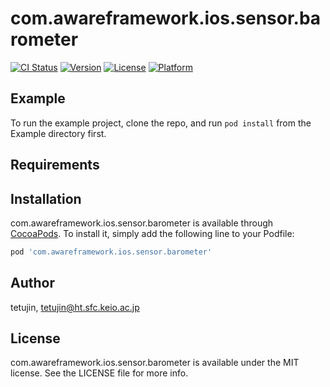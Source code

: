 # com.awareframework.ios.sensor.barometer

[![CI Status](https://img.shields.io/travis/tetujin/com.awareframework.ios.sensor.barometer.svg?style=flat)](https://travis-ci.org/tetujin/com.awareframework.ios.sensor.barometer)
[![Version](https://img.shields.io/cocoapods/v/com.awareframework.ios.sensor.barometer.svg?style=flat)](https://cocoapods.org/pods/com.awareframework.ios.sensor.barometer)
[![License](https://img.shields.io/cocoapods/l/com.awareframework.ios.sensor.barometer.svg?style=flat)](https://cocoapods.org/pods/com.awareframework.ios.sensor.barometer)
[![Platform](https://img.shields.io/cocoapods/p/com.awareframework.ios.sensor.barometer.svg?style=flat)](https://cocoapods.org/pods/com.awareframework.ios.sensor.barometer)

## Example

To run the example project, clone the repo, and run `pod install` from the Example directory first.

## Requirements

## Installation

com.awareframework.ios.sensor.barometer is available through [CocoaPods](https://cocoapods.org). To install
it, simply add the following line to your Podfile:

```ruby
pod 'com.awareframework.ios.sensor.barometer'
```

## Author

tetujin, tetujin@ht.sfc.keio.ac.jp

## License

com.awareframework.ios.sensor.barometer is available under the MIT license. See the LICENSE file for more info.
